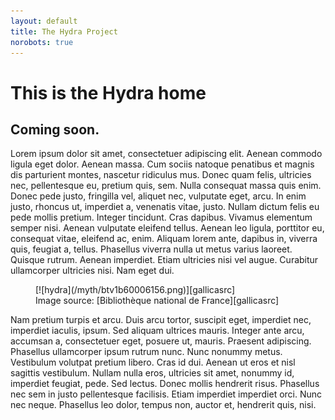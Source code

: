 ```yaml
---
layout: default
title: The Hydra Project
norobots: true
---
```

# This is the Hydra home

## Coming soon.

Lorem ipsum dolor sit amet, consectetuer adipiscing elit. Aenean
commodo ligula eget dolor. Aenean massa. Cum sociis natoque penatibus
et magnis dis parturient montes, nascetur ridiculus mus. Donec quam
felis, ultricies nec, pellentesque eu, pretium quis, sem. Nulla
consequat massa quis enim. Donec pede justo, fringilla vel, aliquet
nec, vulputate eget, arcu. In enim justo, rhoncus ut, imperdiet a,
venenatis vitae, justo. Nullam dictum felis eu pede mollis pretium.
Integer tincidunt. Cras dapibus. Vivamus elementum semper nisi.
Aenean vulputate eleifend tellus. Aenean leo ligula, porttitor eu,
consequat vitae, eleifend ac, enim. Aliquam lorem ante, dapibus in,
viverra quis, feugiat a, tellus. Phasellus viverra nulla ut metus
varius laoreet. Quisque rutrum. Aenean imperdiet. Etiam ultricies
nisi vel augue. Curabitur ullamcorper ultricies nisi. Nam eget dui.

<figure markdown="1">
[![hydra](/myth/btv1b60006156.png)][gallicasrc]
<figcaption markdown="1">
Image source: [Bibliothèque national de France][gallicasrc]

[gallicasrc]: http://gallica.bnf.fr/ark:/12148/btv1b60006156/f455.item
</figcaption>
</figure>

Nam pretium turpis et arcu. Duis arcu tortor, suscipit eget, imperdiet
nec, imperdiet iaculis, ipsum. Sed aliquam ultrices mauris. Integer
ante arcu, accumsan a, consectetuer eget, posuere ut, mauris.
Praesent adipiscing. Phasellus ullamcorper ipsum rutrum nunc. Nunc
nonummy metus. Vestibulum volutpat pretium libero. Cras id dui.
Aenean ut eros et nisl sagittis vestibulum. Nullam nulla eros,
ultricies sit amet, nonummy id, imperdiet feugiat, pede. Sed lectus.
Donec mollis hendrerit risus. Phasellus nec sem in justo pellentesque
facilisis. Etiam imperdiet imperdiet orci. Nunc nec neque. Phasellus
leo dolor, tempus non, auctor et, hendrerit quis, nisi.
